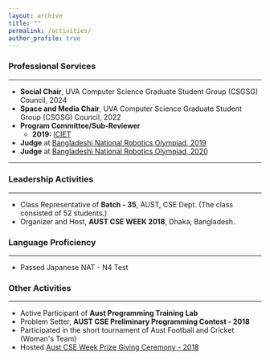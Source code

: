 ```yaml
---
layout: archive
title: ""
permalink: /activities/
author_profile: true
---
```


### Professional Services

---

- **Social Chair**, UVA Computer Science Graduate Student Group (CSGSG) Council, 2024
- **Space and Media Chair**, UVA Computer Science Graduate Student Group (CSGSG) Council, 2022
- **Program Committee/Sub-Reviewer**
  - **2019:** [ICIET](http://www.enggtech.du.ac.bd/iciet-2019/)
- **Judge** at [Bangladeshi National Robotics Olympiad, 2019](https://bdro.org/)
- **Judge** at [Bangladeshi National Robotics Olympiad, 2020](https://bdro.org/)

---

### Leadership Activities

---

- Class Representative of **Batch - 35**, AUST, CSE Dept. (The class consisted of 52 students.)
- Organizer and Host, **AUST CSE WEEK 2018**, Dhaka, Bangladesh.

### Language Proficiency

---

- Passed Japanese NAT - N4 Test

### Other Activities

---

- Active Participant of **Aust Programming Training Lab**
- Problem Setter, **AUST CSE Preliminary Programming Contest - 2018**
- Participated in the short tournament of Aust Football and Cricket (Woman's Team)
- Hosted [Aust CSE Week Prize Giving Ceremony - 2018](https://www.facebook.com/codeware.aust/)
